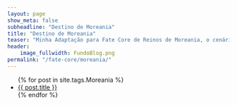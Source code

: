 ```yaml
---
layout: page
show_meta: false
subheadline: "Destino de Moreania"
title: "Destino de Moreania"
teaser: "Minha Adaptação para Fate Core de Reinos de Moreania, o cenário oficial da DragonSlayer"
header:
    image_fullwidth: FundoBlog.png
permalink: "/fate-core/moreania/"
---
```

<ul>
{% for post in site.tags.Moreania %}
    <li><a href="{{ post.url }}">{{ post.title }}</a></li>
    {% endfor %}
</ul>
